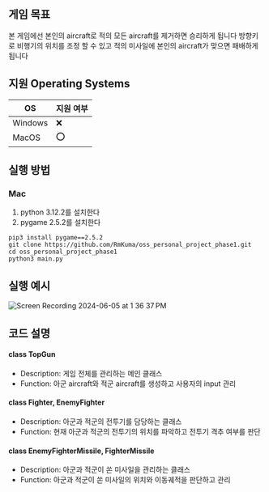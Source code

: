 ## 게임 목표

본 게임에선 본인의 aircraft로 적의 모든 aircraft를 제거하면 승리하게 됩니다
방향키로 비행기의 위치를 조정 할 수 있고 적의 미사일에 본인의 aircraft가 맞으면 패배하게 됩니다

## 지원 Operating Systems
|OS| 지원 여부 |
|-----|--------|
|Windows | :x:  |
|MacOS  | :o:  |

## 실행 방법
### Mac

1. python 3.12.2를 설치한다
2. pygame 2.5.2를 설치한다
```
pip3 install pygame==2.5.2
git clone https://github.com/RmKuma/oss_personal_project_phase1.git
cd oss_personal_project_phase1
python3 main.py
```

## 실행 예시
![Screen Recording 2024-06-05 at 1 36 37 PM](https://github.com/KimTaeyoung-219/oss_personal_project/assets/65494946/320e7f3c-1d3a-4486-ad49-8a4f21379a7d)


## 코드 설명
#### class TopGun
- Description: 게임 전체를 관리하는 메인 클래스
- Function: 아군 aircraft와 적군 aircraft를 생성하고 사용자의 input 관리

#### class Fighter, EnemyFighter
- Description: 아군과 적군의 전투기를 담당하는 클래스
- Function: 현재 아군과 적군의 전투기의 위치를 파악하고 전투기 격추 여부를 판단

#### class EnemyFighterMissile, FighterMissile
- Description: 아군과 적군이 쏜 미사일을 관리하는 클래스
- Function: 아군과 적군이 쏜 미사일의 위치와 이동궤적을 판단하고 관리
